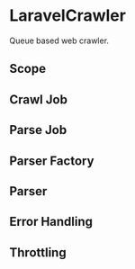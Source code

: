 # LaravelCrawler

Queue based web crawler.

## Scope

## Crawl Job

## Parse Job

## Parser Factory

## Parser

## Error Handling

## Throttling
